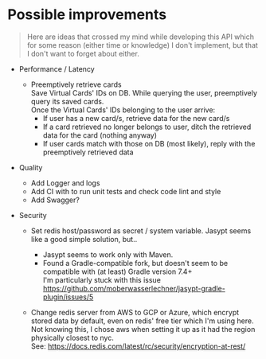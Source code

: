 # Possible improvements

> Here are ideas that crossed my mind while developing this API which for some reason (either time or knowledge) I don't implement, but that I don't want to forget about either.

- Performance / Latency
  - Preemptively retrieve cards  
Save Virtual Cards' IDs on DB. While querying the user, preemptively query its saved cards.  
Once the Virtual Cards' IDs belonging to the user arrive: 
    - If user has a new card/s, retrieve data for the new card/s
    - If a card retrieved no longer belongs to user, ditch the retrieved data for the card (nothing anyway)
    - If user cards match with those on DB (most likely), reply with the preemptively retrieved data


- Quality
  - Add Logger and logs
  - Add CI with to run unit tests and check code lint and style
  - Add Swagger?


- Security
  - Set redis host/password as secret / system variable. Jasypt seems like a good simple solution, but..  
    - Jasypt seems to work only with Maven.
    - Found a Gradle-compatible fork, but doesn't seem to be compatible with (at least) Gradle version 7.4+  
    I'm particularly stuck with this issue https://github.com/moberwasserlechner/jasypt-gradle-plugin/issues/5  
  
  - Change redis server from AWS to GCP or Azure, which encrypt stored data by default, even on redis' free tier which I'm using here. Not knowing this, I chose aws when setting it up as it had the region physically closest to nyc.  
  See: https://docs.redis.com/latest/rc/security/encryption-at-rest/

